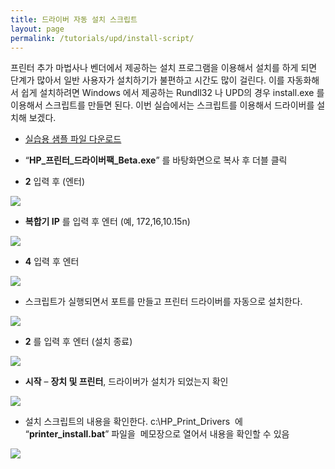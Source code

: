 ```yaml
---
title: 드라이버 자동 설치 스크립트
layout: page
permalink: /tutorials/upd/install-script/
---
```

프린터 추가 마법사나 벤더에서 제공하는 설치 프로그램을 이용해서 설치를 하게 되면 단계가 많아서 일반 사용자가 설치하기가 불편하고 시간도 많이 걸린다. 이를 자동화해서 쉽게 설치하려면 Windows 에서 제공하는 Rundll32 나 UPD의 경우 install.exe 를 이용해서 스크립트를 만들면 된다. 이번 실습에서는 스크립트를 이용해서 드라이버를 설치해 보겠다.

  * [실습용 샘플 파일 다운로드](https://soonmo.net/owncloud/index.php/s/1EOLu88ntdAs6oX)

  * “**HP\_프린터\_드라이버팩_Beta.exe**” 를 바탕화면으로 복사 후 더블 클릭
  * **2** 입력 후 (엔터)

  ![](http://soonmo.github.io/images/install_script_01.png)

  * **복합기 IP** 를 입력 후 엔터 (예, 172,16,10.15n)

  ![](http://soonmo.github.io/images/install_script_02.png)

  * **4** 입력 후 엔터

  ![](http://soonmo.github.io/images/install_script_03.png)

  * 스크립트가 실행되면서 포트를 만들고 프린터 드라이버를 자동으로 설치한다.

  ![](http://soonmo.github.io/images/install_script_04.png)

  * **2** 를 입력 후 엔터 (설치 종료)

  ![](http://soonmo.github.io/images/install_script_05.png)

  * **시작** – **장치 및 프린터**, 드라이버가 설치가 되었는지 확인

  ![](http://soonmo.github.io/images/install_script_06.png)

  * 설치 스크립트의 내용을 확인한다. c:\HP\_Print\_Drivers  에 “**printer_install.bat**” 파일을  메모장으로 열어서 내용을 확인할 수 있음

  ![](http://soonmo.github.io/images/install_script_07.png)